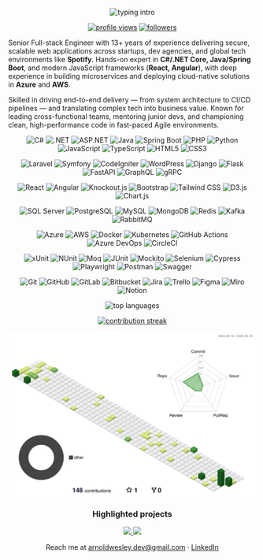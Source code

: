 <!-- ## Hi 👋 -->
<p align="center">
  <img src="https://readme-typing-svg.demolab.com?font=Fira+Code&duration=2800&pause=1000&multiline=true&width=435&height=60&lines=Hey!+I'm+Arnold+Wesley;Senior+Full-stack+Engineer" alt="typing intro" />
</p>

<p align="center">
  <a href="https://github.com/ArnoldW-dev"><a href="https://github.com/ArnoldW-dev"><img src="https://komarev.com/ghpvc/?username=ArnoldW-dev&style=flat" alt="profile views"></a></a>
  <a href="https://github.com/ArnoldW-dev?tab=followers"><img src="https://img.shields.io/github/followers/ArnoldW-dev?label=Followers&style=flat" alt="followers"></a>
</p>

Senior Full-stack Engineer with 13+ years of experience delivering secure, scalable web applications across startups, dev agencies, and global tech environments like **Spotify**. Hands-on expert in **C#/.NET Core, Java/Spring Boot**, and modern JavaScript frameworks (**React, Angular**), with deep experience in building microservices and deploying cloud-native solutions in **Azure** and **AWS**.

Skilled in driving end-to-end delivery — from system architecture to CI/CD pipelines — and translating complex tech into business value. Known for leading cross-functional teams, mentoring junior devs, and championing clean, high-performance code in fast-paced Agile environments.

<!-- Languages & Core Frameworks -->
<p align="center">
  <img src="https://img.shields.io/badge/C%23-239120?style=for-the-badge&logo=c-sharp&logoColor=white" alt="C#" />
  <img src="https://img.shields.io/badge/.NET-512BD4?style=for-the-badge&logo=dotnet&logoColor=white" alt=".NET" />
  <img src="https://img.shields.io/badge/ASP.NET-5C2D91?style=for-the-badge&logo=dotnet&logoColor=white" alt="ASP.NET" />
  <img src="https://img.shields.io/badge/Java-007396?style=for-the-badge&logo=openjdk&logoColor=white" alt="Java" />
  <img src="https://img.shields.io/badge/Spring&nbsp;Boot-6DB33F?style=for-the-badge&logo=springboot&logoColor=white" alt="Spring Boot" />
  <img src="https://img.shields.io/badge/PHP-777BB4?style=for-the-badge&logo=php&logoColor=white" alt="PHP" />
  <img src="https://img.shields.io/badge/Python-3776AB?style=for-the-badge&logo=python&logoColor=white" alt="Python" />
  <img src="https://img.shields.io/badge/JavaScript-F7DF1E?style=for-the-badge&logo=javascript&logoColor=000" alt="JavaScript" />
  <img src="https://img.shields.io/badge/TypeScript-3178C6?style=for-the-badge&logo=typescript&logoColor=white" alt="TypeScript" />
  <img src="https://img.shields.io/badge/HTML5-E34F26?style=for-the-badge&logo=html5&logoColor=white" alt="HTML5" />
  <img src="https://img.shields.io/badge/CSS3-1572B6?style=for-the-badge&logo=css3&logoColor=white" alt="CSS3" />
</p>

<!-- Backend / Framework Ecosystem -->
<p align="center">
  <img src="https://img.shields.io/badge/Laravel-FF2D20?style=for-the-badge&logo=laravel&logoColor=white" alt="Laravel" />
  <img src="https://img.shields.io/badge/Symfony-000000?style=for-the-badge&logo=symfony&logoColor=white" alt="Symfony" />
  <img src="https://img.shields.io/badge/CodeIgniter-EF4223?style=for-the-badge&logo=codeigniter&logoColor=white" alt="CodeIgniter" />
  <img src="https://img.shields.io/badge/WordPress-21759B?style=for-the-badge&logo=wordpress&logoColor=white" alt="WordPress" />
  <img src="https://img.shields.io/badge/Django-092E20?style=for-the-badge&logo=django&logoColor=white" alt="Django" />
  <img src="https://img.shields.io/badge/Flask-000000?style=for-the-badge&logo=flask&logoColor=white" alt="Flask" />
  <img src="https://img.shields.io/badge/FastAPI-009688?style=for-the-badge&logo=fastapi&logoColor=white" alt="FastAPI" />
  <img src="https://img.shields.io/badge/GraphQL-E10098?style=for-the-badge&logo=graphql&logoColor=white" alt="GraphQL" />
  <img src="https://img.shields.io/badge/gRPC-4285F4?style=for-the-badge&logo=grpc&logoColor=white" alt="gRPC" />
</p>

<!-- Front-End & UI / UX -->
<p align="center">
  <img src="https://img.shields.io/badge/React-20232A?style=for-the-badge&logo=react&logoColor=61DAFB" alt="React" />
  <img src="https://img.shields.io/badge/Angular-DD0031?style=for-the-badge&logo=angular&logoColor=white" alt="Angular" />
  <img src="https://img.shields.io/badge/Knockout.js-910000?style=for-the-badge&logo=knockout&logoColor=white" alt="Knockout.js" />
  <img src="https://img.shields.io/badge/Bootstrap-7952B3?style=for-the-badge&logo=bootstrap&logoColor=white" alt="Bootstrap" />
  <img src="https://img.shields.io/badge/Tailwind-06B6D4?style=for-the-badge&logo=tailwindcss&logoColor=white" alt="Tailwind CSS" />
  <img src="https://img.shields.io/badge/D3.js-F9A03C?style=for-the-badge&logo=d3dotjs&logoColor=white" alt="D3.js" />
  <img src="https://img.shields.io/badge/Chart.js-FF6384?style=for-the-badge&logo=chartdotjs&logoColor=white" alt="Chart.js" />
</p>

<!-- Databases & Messaging -->
<p align="center">
  <img src="https://img.shields.io/badge/SQL%20Server-CC2927?style=for-the-badge&logo=microsoftsqlserver&logoColor=white" alt="SQL Server" />
  <img src="https://img.shields.io/badge/PostgreSQL-4169E1?style=for-the-badge&logo=postgresql&logoColor=white" alt="PostgreSQL" />
  <img src="https://img.shields.io/badge/MySQL-4479A1?style=for-the-badge&logo=mysql&logoColor=white" alt="MySQL" />
  <img src="https://img.shields.io/badge/MongoDB-47A248?style=for-the-badge&logo=mongodb&logoColor=white" alt="MongoDB" />
  <img src="https://img.shields.io/badge/Redis-DC382D?style=for-the-badge&logo=redis&logoColor=white" alt="Redis" />
  <img src="https://img.shields.io/badge/Apache%20Kafka-231F20?style=for-the-badge&logo=apachekafka&logoColor=white" alt="Kafka" />
  <img src="https://img.shields.io/badge/RabbitMQ-FF6600?style=for-the-badge&logo=rabbitmq&logoColor=white" alt="RabbitMQ" />
</p>

<!-- Cloud & DevOps -->
<p align="center">
  <img src="https://img.shields.io/badge/Microsoft%20Azure-0078D4?style=for-the-badge&logo=microsoftazure&logoColor=white" alt="Azure" />
  <img src="https://img.shields.io/badge/AWS-232F3E?style=for-the-badge&logo=amazonaws&logoColor=white" alt="AWS" />
  <img src="https://img.shields.io/badge/Docker-2496ED?style=for-the-badge&logo=docker&logoColor=white" alt="Docker" />
  <img src="https://img.shields.io/badge/Kubernetes-326CE5?style=for-the-badge&logo=kubernetes&logoColor=white" alt="Kubernetes" />
  <img src="https://img.shields.io/badge/GitHub%20Actions-2088FF?style=for-the-badge&logo=githubactions&logoColor=white" alt="GitHub Actions" />
  <img src="https://img.shields.io/badge/Azure%20DevOps-0078D7?style=for-the-badge&logo=azuredevops&logoColor=white" alt="Azure DevOps" />
  <img src="https://img.shields.io/badge/CircleCI-343434?style=for-the-badge&logo=circleci&logoColor=white" alt="CircleCI" />
</p>

<!-- Testing & QA -->
<p align="center">
  <img src="https://img.shields.io/badge/xUnit-5FA04E?style=for-the-badge&logo=.net&logoColor=white" alt="xUnit" />
  <img src="https://img.shields.io/badge/NUnit-00940F?style=for-the-badge&logo=.net&logoColor=white" alt="NUnit" />
  <img src="https://img.shields.io/badge/Moq-007ACC?style=for-the-badge&logo=.net&logoColor=white" alt="Moq" />
  <img src="https://img.shields.io/badge/JUnit-25A162?style=for-the-badge&logo=junit5&logoColor=white" alt="JUnit" />
  <img src="https://img.shields.io/badge/Mockito-FFB612?style=for-the-badge&logo=java&logoColor=black" alt="Mockito" />
  <img src="https://img.shields.io/badge/Selenium-43B02A?style=for-the-badge&logo=selenium&logoColor=white" alt="Selenium" />
  <img src="https://img.shields.io/badge/Cypress-17202C?style=for-the-badge&logo=cypress&logoColor=white" alt="Cypress" />
  <img src="https://img.shields.io/badge/Playwright-2EAD33?style=for-the-badge&logo=playwright&logoColor=white" alt="Playwright" />
  <img src="https://img.shields.io/badge/Postman-FF6C37?style=for-the-badge&logo=postman&logoColor=white" alt="Postman" />
  <img src="https://img.shields.io/badge/Swagger-85EA2D?style=for-the-badge&logo=swagger&logoColor=black" alt="Swagger" />
</p>

<!-- Collaboration & Tools -->
<p align="center">
  <img src="https://img.shields.io/badge/Git-F05032?style=for-the-badge&logo=git&logoColor=white" alt="Git" />
  <img src="https://img.shields.io/badge/GitHub-181717?style=for-the-badge&logo=github&logoColor=white" alt="GitHub" />
  <img src="https://img.shields.io/badge/GitLab-FC6D26?style=for-the-badge&logo=gitlab&logoColor=white" alt="GitLab" />
  <img src="https://img.shields.io/badge/Bitbucket-0052CC?style=for-the-badge&logo=bitbucket&logoColor=white" alt="Bitbucket" />
  <img src="https://img.shields.io/badge/Jira-0052CC?style=for-the-badge&logo=jira&logoColor=white" alt="Jira" />
  <img src="https://img.shields.io/badge/Trello-0052CC?style=for-the-badge&logo=trello&logoColor=white" alt="Trello" />
  <img src="https://img.shields.io/badge/Figma-F24E1E?style=for-the-badge&logo=figma&logoColor=white" alt="Figma" />
  <img src="https://img.shields.io/badge/Miro-050038?style=for-the-badge&logo=miro&logoColor=white" alt="Miro" />
  <img src="https://img.shields.io/badge/Notion-000000?style=for-the-badge&logo=notion&logoColor=white" alt="Notion" />
</p>

<!-- prettier-ignore-start -->
<p align="center">
<!--   <img src="https://github-readme-stats.vercel.app/api?username=ArnoldW-dev&show_icons=true&count_private=true" alt="stats" /> -->
  <img src="https://github-readme-stats.vercel.app/api/top-langs/?username=ArnoldW-dev&layout=compact"        alt="top languages" />
</p>

<p align="center">
  <a href="https://streak-stats.vercel.app/?user=ArnoldW-dev">
    <img src="https://streak-stats.vercel.app/?user=ArnoldW-dev" alt="contribution streak"/>
  </a>
</p>

<p align="center">
  <img src="profile-3d-contrib/profile-green.svg" alt="3-D contribution graph"/>
</p>

<h3 align="center">Highlighted projects</h3>

<p align="center">
  <a href="https://github.com/ArnoldW-dev/angular-httpclient-app">
    <img src="https://github-readme-stats.vercel.app/api/pin/?username=ArnoldW-dev&repo=angular-httpclient-app" />
  </a>
  <a href="https://github.com/ArnoldW-dev/beefy-onboard-api">
    <img src="https://github-readme-stats.vercel.app/api/pin/?username=ArnoldW-dev&repo=beefy-onboard-api" />
  </a>
</p>

<p align="center">
  Reach me at <a href="mailto:arnoldwesley.dev@gmail.com">arnoldwesley.dev@gmail.com</a> ·
  <a href="https://linkedin.com/in/YOUR_PROFILE">LinkedIn</a>
</p>
<!-- prettier-ignore-end -->




<!--
**iraldiri/iraldiri** is a ✨ _special_ ✨ repository because its `README.md` (this file) appears on your GitHub profile.

Here are some ideas to get you started:

- 🔭 I’m currently working on ...
- 🌱 I’m currently learning ...
- 👯 I’m looking to collaborate on ...
- 🤔 I’m looking for help with ...
- 💬 Ask me about ...
- 📫 How to reach me: ...
- 😄 Pronouns: ...
- ⚡ Fun fact: ...
-->
